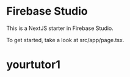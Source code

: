 # Firebase Studio

This is a NextJS starter in Firebase Studio.

To get started, take a look at src/app/page.tsx.
# yourtutor1
